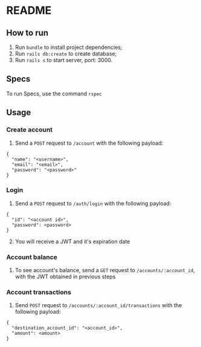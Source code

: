 # README

## How to run

1. Run `bundle` to install project dependencies;
2. Run `rails db:create` to create database;
3. Run `rails s` to start server, port: 3000.

## Specs

To run Specs, use the command `rspec`

## Usage

### Create account

1. Send a `POST` request to `/account` with the following payload:
```term
{
  "name": "<username>",
  "email": "<email>",
  "password": "<password>"
}
```

### Login

1. Send a `POST` request to `/auth/login` with the following payload:
```term
{
  "id": "<account id>",
  "password": <password>
}
```
2. You will receive a JWT and it's expiration date

### Account balance

1. To see account's balance, send a `GET` request to `/accounts/:account_id`, with the JWT obtained in previous steps

### Account transactions

1. Send `POST` request to `/accounts/:account_id/transactions` with the following payload:
```term
{
  "destination_account_id": "<account_id>",
  "amount": <amount>
}
```
